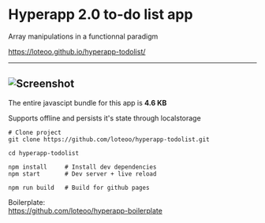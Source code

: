 # Hyperapp 2.0 to-do list app
Array manipulations in a functionnal paradigm  

https://loteoo.github.io/hyperapp-todolist/

---
![Screenshot](https://raw.githubusercontent.com/loteoo/hyperapp-todolist/master/src/assets/app-demo.gif)
---

The entire javascipt bundle for this app is **4.6 KB**

Supports offline and persists it's state through localstorage


```
# Clone project
git clone https://github.com/loteoo/hyperapp-todolist.git

cd hyperapp-todolist

npm install     # Install dev dependencies
npm start       # Dev server + live reload
```

```
npm run build   # Build for github pages
```

Boilerplate:  
https://github.com/loteoo/hyperapp-boilerplate
